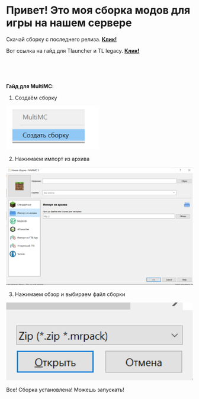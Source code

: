 # Привет! Это моя сборка модов для игры на нашем сервере


Скачай сборку c последнего релиза. [**Клик!**](https://github.com/Kroniks53/relaxmods/releases/v1.0)

Вот ссылка на гайд для Tlauncher и TL legacy. [**Клик!**](https://youtu.be/9U89qLSotDA)


<br>
<br>
<br>

**Гайд для MultiMC**:


1. Создаём сборку


<img width="250" alt="image" src="files\image1.png">


2. Нажимаем импорт из архива


<img width="525" alt="image" src="files\image2.png">


3. Нажимаем обзор и выбираем файл сборки


<img width="525" alt="image" src="files\image3.png">


Все! Сборка установлена! Можешь запускать!
